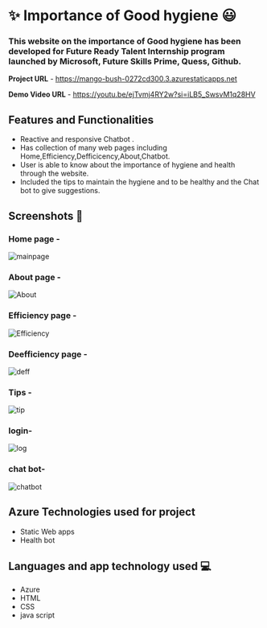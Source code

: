 #  ✨ Importance of Good hygiene 😃


### This website on the importance of Good hygiene has been developed for Future Ready Talent Internship program launched by Microsoft, Future Skills Prime, Quess, Github.


**Project URL** - https://mango-bush-0272cd300.3.azurestaticapps.net 

**Demo Video URL** - https://youtu.be/ejTvmj4RY2w?si=iLB5_SwsvM1q28HV

## Features and Functionalities 

- Reactive and responsive Chatbot .
- Has collection of many web pages including Home,Efficiency,Defficicency,About,Chatbot.
- User is able to know about the importance of hygiene and health through the website.
- Included the  tips to  maintain the hygiene and to be healthy and the Chat bot to give suggestions. 
## Screenshots 📸
###  Home page -  
![mainpage](https://github.com/Anantha1357/FRTPROJECT2/assets/124561046/a1e05bd2-f534-4464-8e5e-afdb1f4b9186)

###  About page -
![About](https://github.com/Anantha1357/FRTPROJECT2/assets/124561046/d9942ded-56cf-4bee-a6ac-ab4c7a854040)
###  Efficiency page -
![Efficiency](https://github.com/Anantha1357/FRTPROJECT2/assets/124561046/692cbf6f-3a5b-49a2-892c-944133cb0390)
###  Deefficiency page -
![deff](https://github.com/Anantha1357/FRTPROJECT2/assets/124561046/9abd9bf6-427d-4cf5-adca-eb9ffaa5dabb)
###  Tips  -
![tip](https://github.com/Anantha1357/FRTPROJECT2/assets/124561046/a70588d9-49c0-42c5-99e1-6b2ad2dbe757)

### login-
![log](https://github.com/Anantha1357/FRTPROJECT2/assets/124561046/bee2ab02-c8ab-4365-8e4d-99cde67e486d)

### chat bot-
![chatbot](https://github.com/Anantha1357/FRTPROJECT2/assets/124561046/357dd1b9-f91a-4e99-bd83-63952cdfabde)


## Azure Technologies used for project
- Static Web apps
- Health bot

## Languages and app technology used 💻
- Azure
- HTML
- CSS
- java script
